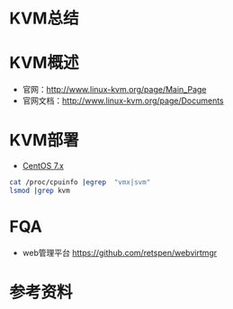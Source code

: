 # KVM总结
# KVM概述
- 官网：http://www.linux-kvm.org/page/Main_Page
- 官网文档：http://www.linux-kvm.org/page/Documents

# KVM部署
- [CentOS 7.x](http://linux.dell.com/files/whitepapers/KVM_Virtualization_in_RHEL_7_Made_Easy.pdf)

``` bash
cat /proc/cpuinfo |egrep  "vmx|svm"
lsmod |grep kvm
```

# FQA
- web管理平台 https://github.com/retspen/webvirtmgr

# 参考资料
